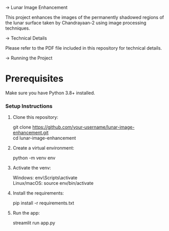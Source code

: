 -> Lunar Image Enhancement

This project enhances the images of the permanently shadowed regions of the lunar surface taken by Chandrayaan-2 using image processing techniques.

-> Technical Details

Please refer to the PDF file included in this repository for technical details.

-> Running the Project

# Prerequisites

Make sure you have Python 3.8+ installed.  

### Setup Instructions

1. Clone this repository:
   
   git clone https://github.com/your-username/lunar-image-enhancement.git<br>
   cd lunar-image-enhancement
   
3. Create a virtual environment:
   
   python -m venv env

4. Activate the venv:
   
   Windows: env\Scripts\activate<br>
   Linux/macOS: source env/bin/activate
   

6. Install the requirements:

   pip install -r requirements.txt

7. Run the app:

   streamlit run app.py


